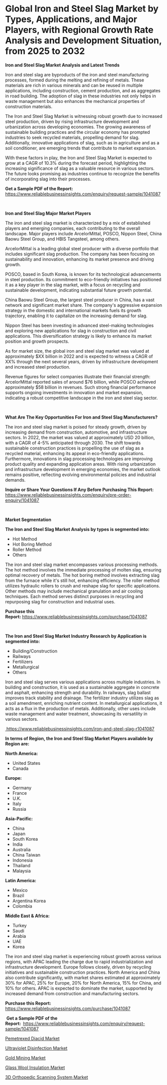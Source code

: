 <p><h1>Global Iron and Steel Slag Market by Types, Applications, and Major Players, with Regional Growth Rate Analysis and Development Situation, from 2025 to 2032</h1></p><p><strong>Iron and Steel Slag Market Analysis and Latest Trends</strong></p>
<p><p>Iron and steel slag are byproducts of the iron and steel manufacturing processes, formed during the melting and refining of metals. These materials are rich in various minerals and can be reused in multiple applications, including construction, cement production, and as aggregates in road building. The adoption of slag in these industries not only helps in waste management but also enhances the mechanical properties of construction materials.</p><p>The Iron and Steel Slag Market is witnessing robust growth due to increased steel production, driven by rising infrastructure development and urbanization across developing economies. The growing awareness of sustainable building practices and the circular economy has prompted industries to seek recycled materials, propelling demand for slag. Additionally, innovative applications of slag, such as in agriculture and as a soil conditioner, are emerging trends that contribute to market expansion.</p><p>With these factors in play, the Iron and Steel Slag Market is expected to grow at a CAGR of 10.3% during the forecast period, highlighting the increasing significance of slag as a valuable resource in various sectors. The future looks promising as industries continue to recognize the benefits of incorporating slag into their processes.</p></p>
<p><strong>Get a Sample PDF of the Report:&nbsp;</strong> <a href="https://www.reliablebusinessinsights.com/enquiry/request-sample/1041087?utm_campaign=2220&utm_medium=2&utm_source=Github&utm_content=ia&utm_term=30012025&utm_id=iron-and-steel-slag">https://www.reliablebusinessinsights.com/enquiry/request-sample/1041087</a></p>
<p>&nbsp;</p>
<p><strong>Iron and Steel Slag Major Market Players</strong></p>
<p><p>The iron and steel slag market is characterized by a mix of established players and emerging companies, each contributing to the overall landscape. Major players include ArcelorMittal, POSCO, Nippon Steel, China Baowu Steel Group, and HBIS Tangsteel, among others.</p><p>ArcelorMittal is a leading global steel producer with a diverse portfolio that includes significant slag production. The company has been focusing on sustainability and innovation, enhancing its market presence and driving growth.</p><p>POSCO, based in South Korea, is known for its technological advancements in steel production. Its commitment to eco-friendly initiatives has positioned it as a key player in the slag market, with a focus on recycling and sustainable development, indicating substantial future growth potential.</p><p>China Baowu Steel Group, the largest steel producer in China, has a vast network and significant market share. The company's aggressive expansion strategy in the domestic and international markets fuels its growth trajectory, enabling it to capitalize on the increasing demand for slag.</p><p>Nippon Steel has been investing in advanced steel-making technologies and exploring new applications for slag in construction and civil applications. This diversification strategy is likely to enhance its market position and growth prospects.</p><p>As for market size, the global iron and steel slag market was valued at approximately $XX billion in 2022 and is expected to witness a CAGR of XX% through the next several years, driven by infrastructure development and increased steel production.</p><p>Revenue figures for select companies illustrate their financial strength: ArcelorMittal reported sales of around $76 billion, while POSCO achieved approximately $58 billion in revenues. Such strong financial performance supports ongoing investments in innovation and market expansion, indicating a robust competitive landscape in the iron and steel slag sector.</p></p>
<p>&nbsp;</p>
<p><strong>What Are The Key Opportunities For Iron and Steel Slag Manufacturers?</strong></p>
<p><p>The iron and steel slag market is poised for steady growth, driven by increasing demand from construction, automotive, and infrastructure sectors. In 2022, the market was valued at approximately USD 20 billion, with a CAGR of 4-5% anticipated through 2030. The shift towards sustainable construction practices is propelling the use of slag as a recycled material, enhancing its appeal in eco-friendly applications. Furthermore, innovations in slag processing technologies are improving product quality and expanding application areas. With rising urbanization and infrastructure development in emerging economies, the market outlook remains positive, reflecting evolving environmental policies and industrial demands.</p></p>
<p><strong>Inquire or Share Your Questions If Any Before Purchasing This Report:</strong> <a href="https://www.reliablebusinessinsights.com/enquiry/pre-order-enquiry/1041087?utm_campaign=2220&utm_medium=2&utm_source=Github&utm_content=ia&utm_term=30012025&utm_id=iron-and-steel-slag">https://www.reliablebusinessinsights.com/enquiry/pre-order-enquiry/1041087</a></p>
<p>&nbsp;</p>
<p><strong>Market Segmentation</strong></p>
<p><strong>The Iron and Steel Slag Market Analysis by types is segmented into:</strong></p>
<p><ul><li>Hot Method</li><li>Hot Boring Method</li><li>Roller Method</li><li>Others</li></ul></p>
<p><p>The iron and steel slag market encompasses various processing methods. The hot method involves the immediate processing of molten slag, ensuring optimal recovery of metals. The hot boring method involves extracting slag from the furnace while it's still hot, enhancing efficiency. The roller method utilizes hydraulic rollers to crush and reshape slag for specific applications. Other methods may include mechanical granulation and air cooling techniques. Each method serves distinct purposes in recycling and repurposing slag for construction and industrial uses.</p></p>
<p><strong>Purchase this Report:&nbsp;</strong><a href="https://www.reliablebusinessinsights.com/purchase/1041087?utm_campaign=2220&utm_medium=2&utm_source=Github&utm_content=ia&utm_term=30012025&utm_id=iron-and-steel-slag">https://www.reliablebusinessinsights.com/purchase/1041087</a></p>
<p>&nbsp;</p>
<p><strong>The Iron and Steel Slag Market Industry Research by Application is segmented into:</strong></p>
<p><ul><li>Building/Construction</li><li>Railways</li><li>Fertilizers</li><li>Metallurgical</li><li>Others</li></ul></p>
<p><p>Iron and steel slag serves various applications across multiple industries. In building and construction, it is used as a sustainable aggregate in concrete and asphalt, enhancing strength and durability. In railways, slag ballast improves track stability and drainage. The fertilizer industry utilizes slag as a soil amendment, enriching nutrient content. In metallurgical applications, it acts as a flux in the production of metals. Additionally, other uses include waste management and water treatment, showcasing its versatility in various sectors.</p></p>
<p><a href="https://www.reliablebusinessinsights.com/iron-and-steel-slag-r1041087?utm_campaign=2220&utm_medium=2&utm_source=Github&utm_content=ia&utm_term=30012025&utm_id=iron-and-steel-slag">&nbsp;https://www.reliablebusinessinsights.com/iron-and-steel-slag-r1041087</a></p>
<p><strong>In terms of Region, the Iron and Steel Slag Market Players available by Region are:</strong></p>
<p>
    <p> <strong> North America: </strong>
        <ul>
            <li>United States</li>
            <li>Canada</li>
        </ul>
        </p> 
    <p> <strong> Europe: </strong>
        <ul>
            <li>Germany</li>
            <li>France</li>
            <li>U.K.</li>
            <li>Italy</li>
            <li>Russia</li>
        </ul>
        </p> 
    <p> <strong> Asia-Pacific: </strong>
        <ul>
            <li>China</li>
            <li>Japan</li>
            <li>South Korea</li>
            <li>India</li>
            <li>Australia</li>
            <li>China Taiwan</li>
            <li>Indonesia</li>
            <li>Thailand</li>
            <li>Malaysia</li>
        </ul>
        </p> 
    <p> <strong> Latin America: </strong>
        <ul>
            <li>Mexico</li>
            <li>Brazil</li>
            <li>Argentina Korea</li>
            <li>Colombia</li>
        </ul>
        </p> 
    <p> <strong> Middle East & Africa: </strong>
        <ul>
            <li>Turkey</li>
            <li>Saudi</li>
            <li>Arabia</li>
            <li>UAE</li>
            <li>Korea</li>
        </ul>
    </p>
    </p>
<p><p>The iron and steel slag market is experiencing robust growth across various regions, with APAC leading the charge due to rapid industrialization and infrastructure development. Europe follows closely, driven by recycling initiatives and sustainable construction practices. North America and China also contribute significantly, with market shares estimated at approximately 30% for APAC, 25% for Europe, 20% for North America, 15% for China, and 10% for others. APAC is expected to dominate the market, supported by increased demand from construction and manufacturing sectors.</p></p>
<p><strong>Purchase this Report: </strong><a href="https://www.reliablebusinessinsights.com/purchase/1041087?utm_campaign=2220&utm_medium=2&utm_source=Github&utm_content=ia&utm_term=30012025&utm_id=iron-and-steel-slag">https://www.reliablebusinessinsights.com/purchase/1041087</a></p>
<p>&nbsp;<strong>Get a Sample PDF of the Report:&nbsp;&nbsp;</strong><a href="https://www.reliablebusinessinsights.com/enquiry/request-sample/1041087?utm_campaign=2220&utm_medium=2&utm_source=Github&utm_content=ia&utm_term=30012025&utm_id=iron-and-steel-slag">https://www.reliablebusinessinsights.com/enquiry/request-sample/1041087</a></p>
<p><strong></strong></p>
<p><p><a href="https://www.linkedin.com/pulse/insightful-pemetrexed-diacid-market-size-expected-cagr-71-during-3qs0f?utm_campaign=2220&utm_medium=2&utm_source=Github&utm_content=ia&utm_term=30012025&utm_id=iron-and-steel-slag">Pemetrexed Diacid Market</a></p><p><a href="https://www.linkedin.com/pulse/growth-potential-ultraviolet-disinfection-market-trend-zbnzf?utm_campaign=2220&utm_medium=2&utm_source=Github&utm_content=ia&utm_term=30012025&utm_id=iron-and-steel-slag">Ultraviolet Disinfection Market</a></p><p><a href="https://github.com/mcmackinj33/Market-Research-Report-List-1/blob/main/gold-mining-market.md?utm_campaign=2220&utm_medium=2&utm_source=Github&utm_content=ia&utm_term=30012025&utm_id=iron-and-steel-slag">Gold Mining Market</a></p><p><a href="https://github.com/schwminh2001101/Market-Research-Report-List-1/blob/main/glass-wool-insulation-market.md?utm_campaign=2220&utm_medium=2&utm_source=Github&utm_content=ia&utm_term=30012025&utm_id=iron-and-steel-slag">Glass Wool Insulation Market</a></p><p><a href="https://www.linkedin.com/pulse/growth-opportunities-3d-orthopedic-scanning-system-market-kevxe?utm_campaign=2220&utm_medium=2&utm_source=Github&utm_content=ia&utm_term=30012025&utm_id=iron-and-steel-slag">3D Orthopedic Scanning System Market</a></p></p>
